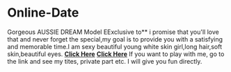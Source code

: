 # Online-Date
Gorgeous AUSSIE DREAM Model EExclusive to**
i promise that you'll love that and never forget the special,my goal is to provide you with a satisfying and memorable time.I am sexy beautiful young white skin girl,long hair,soft skin,beautiful eyes.
**[Click Here](https://t.ly/gTAP8)**
**[Click Here](https://t.ly/gTAP8)**
If you want to play with me, go to the link and see my tites, private part etc. I will give you fun directly.
